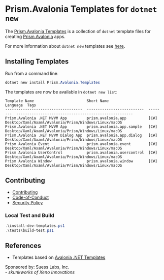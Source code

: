 # Prism.Avalonia Templates for `dotnet new`

The [Prism.Avalonia Templates](https://github.com/SuessLabs/Prism.Avalonia.Templates/pull/4) is a collection of `dotnet` template files for creating [Prism.Avalonia](https://github.com/AvaloniaCommunity/Prism.Avalonia) apps.

For more information about `dotnet new` templates see [here](https://blogs.msdn.microsoft.com/dotnet/2017/04/02/how-to-create-your-own-templates-for-dotnet-new/).

## Installing Templates

Run from a command line:

```powershell
dotnet new install Prism.Avalonia.Templates
```

The templates are now be available in `dotnet new list`:

```
Template Name                        Short Name                  Language  Tags
-----------------------------------  --------------------------  --------  -----------------------------------------------------
Prism.Avalonia .NET MVVM App         prism.avalonia.app          [C#]      Desktop/Xaml/Axaml/Avalonia/Prism/Windows/Linux/macOS
Prism.Avalonia .NET MVVM App         prism.avalonia.app.sample   [C#]      Desktop/Xaml/Axaml/Avalonia/Prism/Windows/Linux/macOS
Prism.Avalonia .NET MVVM Dialog App  prism.avalonia.app.dialog   [C#]      Desktop/Xaml/Axaml/Avalonia/Prism/Windows/Linux/macOS
Prism Avalonia Event                 prism.avalonia.event        [C#]      Desktop/Xaml/Axaml/Avalonia/Prism/Windows/Linux/macOS
Prism Avalonia UserControl           prism.avalonia.usercontrol  [C#]      Desktop/Xaml/Axaml/Avalonia/Prism/Windows/Linux/macOS
Prism Avalonia Window                prism.avalonia.window       [C#]      Desktop/Xaml/Axaml/Avalonia/Prism/Windows/Linux/macOS
```

## Contributing

* [Contributing](.github/Contributing.md)
* [Code-of-Conduct](.github/Code-of-Conduct.md)
* [Security Policy](.github/Security.md)

### Local Test and Build

```powershell
.\install-dev-templates.ps1
.\tests\build-test.ps1
```

## References

* Templates based on [Avalonia .NET Templates](https://github.com/AvaloniaUI/avalonia-dotnet-templates)

Sponsored by: Suess Labs, Inc.<br/>- _skunkworks of Xeno Innovations_
